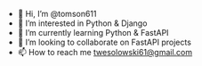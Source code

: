 - 👋 Hi, I’m @tomson611
- 👀 I’m interested in Python & Django
- 🌱 I’m currently learning Python & FastAPI
- 💞️ I’m looking to collaborate on FastAPI projects
- 📫 How to reach me twesolowski61@gmail.com

<!---
tomson611/tomson611 is a ✨ special ✨ repository because its `README.md` (this file) appears on your GitHub profile.
You can click the Preview link to take a look at your changes.
--->
